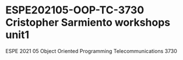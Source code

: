 # ESPE202105-OOP-TC-3730 Cristopher Sarmiento workshops unit1
ESPE 2021 05 Object Oriented Programming Telecommunications 3730
